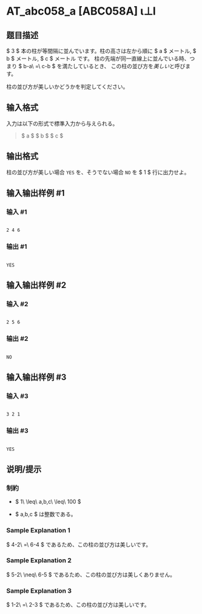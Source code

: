 # AT_abc058_a [ABC058A] ι⊥l

## 题目描述

[problemUrl]: https://atcoder.jp/contests/abc058/tasks/abc058_a

$ 3 $ 本の柱が等間隔に並んでいます。柱の高さは左から順に $ a $ メートル, $ b $ メートル, $ c $ メートル です。 柱の先端が同一直線上に並んでいる時、つまり $ b-a\ =\ c-b $ を満たしているとき、 この柱の並び方を*美しい*と呼びます。

柱の並び方が美しいかどうかを判定してください。

## 输入格式

入力は以下の形式で標準入力から与えられる。

> $ a $ $ b $ $ c $

## 输出格式

柱の並び方が美しい場合 `YES` を、そうでない場合 `NO` を $ 1 $ 行に出力せよ。

## 输入输出样例 #1

### 输入 #1

```
2 4 6
```

### 输出 #1

```
YES
```

## 输入输出样例 #2

### 输入 #2

```
2 5 6
```

### 输出 #2

```
NO
```

## 输入输出样例 #3

### 输入 #3

```
3 2 1
```

### 输出 #3

```
YES
```

## 说明/提示

### 制約

- $ 1\ \leq\ a,b,c\ \leq\ 100 $
- $ a,b,c $ は整数である。

### Sample Explanation 1

$ 4-2\ =\ 6-4 $ であるため、この柱の並び方は美しいです。

### Sample Explanation 2

$ 5-2\ \neq\ 6-5 $ であるため、この柱の並び方は美しくありません。

### Sample Explanation 3

$ 1-2\ =\ 2-3 $ であるため、この柱の並び方は美しいです。